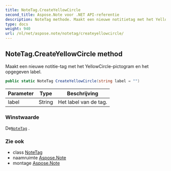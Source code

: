 ```yaml
---
title: NoteTag.CreateYellowCircle
second_title: Aspose.Note voor .NET API-referentie
description: NoteTag methode. Maakt een nieuwe notitietag met het YellowCirclepictogram en het opgegeven label.
type: docs
weight: 940
url: /nl/net/aspose.note/notetag/createyellowcircle/
---
```

## NoteTag.CreateYellowCircle method

Maakt een nieuwe notitie-tag met het YellowCircle-pictogram en het opgegeven label.

```csharp
public static NoteTag CreateYellowCircle(string label = "")
```

| Parameter | Type | Beschrijving |
| --- | --- | --- |
| label | String | Het label van de tag. |

### Winstwaarde

De[`NoteTag`](../) .

### Zie ook

* class [NoteTag](../)
* naamruimte [Aspose.Note](../../notetag/)
* montage [Aspose.Note](../../../)


